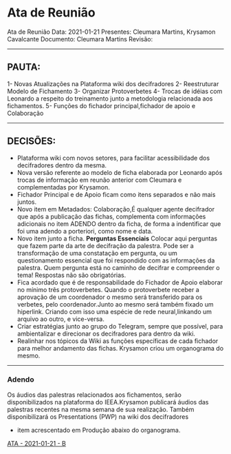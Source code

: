 # Ata de Reunião

Ata de Reunião
Data: 2021-01-21
Presentes: Cleumara Martins, Krysamon Cavalcante
Documento: Cleumara Martins
Revisão: 

---
## PAUTA:

1- Novas Atualizações na Plataforma wiki dos decifradores
2- Reestruturar Modelo de Fichamento
3- Organizar Protoverbetes
4- Trocas de idéias com Leonardo a respeito do treinamento junto a metodologia relacionada aos fichamentos.
5- Funções do fichador principal,fichador de apoio e Colaboração


---
## DECISÕES:

- Plataforma wiki com novos setores, para facilitar acessibilidade dos decifradores dentro da mesma.
- Nova versão referente ao modelo de ficha elaborada por Leonardo após trocas de informação em reunão anterior com Cleumara e complementadas por Krysamon. 
- Fichador Principal e de Apoio ficam como itens separados e não mais juntos.
- Novo item em Metadados: Colaboração,É qualquer agente decifrador que após a publicação das fichas, complementa com informações adicionais no item ADENDO dentro da ficha, de forma a indentificar que foi uma adendo a porteriori, como nome e data.
- Novo item junto a ficha. **Perguntas Essenciais** Colocar aqui perguntas que fazem parte da arte de decifração da palestra. Pode ser a transformação de  uma constatação em pergunta, ou um questionamento essencial que foi respondido com as informações da palestra. Quem pergunta está no caminho de decifrar e compreender o tema! Respostas não são obrigatórias.
- Fica acordado que é de responsabilidade do Fichador de Apoio elaborar no mínimo três protoverbetes. Quando o protoverbete receber a aprovação de um coordenador o mesmo será transferido para os verbetes, pelo coordenador.Junto ao mesmo será também fixado um  hiperlink. Criando com isso uma espécie de rede neural,linkando um arquivo ao outro, e vice-versa.
- Criar estratégias junto ao grupo do Telegram, sempre que possível, para ambientalizar e direcionar os decifradores para dentro da wiki. 
- Realinhar nos tópicos da Wiki as funções específicas de cada fichador para melhor andamento das fichas. Krysamon criou um organograma do mesmo.

---
### Adendo

Os áudios das palestras relacionados aos fichamentos, serão disponibilizados na plataforma do IEEA.Krysamon publicará áudios das palestras recentes na mesma semana de sua realização.
Também disponibilizará os Presentations (PWP) na wiki dos decifradores

- item acrescentado em Produção abaixo do organograma.

[ATA - 2021-01-21 - B](ATA%20-%202021-01-21%20-%20B.md)
